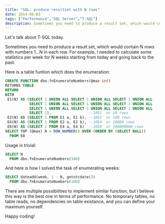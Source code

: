 ```yaml
---
title: "SQL: produce resultset with N rows"
date: 2014-06-03
tags: ["Performance","SQL Server","T-SQL"]
description: Sometimes you need to produce a result set, which would contain N rows with numbers 1...N in each row. For example, I needed to calculate some statistics per week for N weeks starting from today and going back to the past.
---
```


Let's talk about T-SQL today.

Sometimes you need to produce a result set, which would contain N rows with numbers 1...N in each row. For example, I needed to calculate some statistics per week for N weeks starting from today and going back to the past.

Here is a table funtion which does the enumeration:

``` sql
CREATE FUNCTION dbo.fnEnumerateNumbers(@max int)
RETURNS TABLE
RETURN
WITH
 E1(N) AS (SELECT 1 UNION ALL SELECT 1 UNION ALL SELECT 1 UNION ALL
           SELECT 1 UNION ALL SELECT 1 UNION ALL SELECT 1 UNION ALL
           SELECT 1 UNION ALL SELECT 1 UNION ALL SELECT 1 UNION ALL
           SELECT 1),                 --10E1  or 10 rows
 E2(N) AS (SELECT 1 FROM E1 a, E1 b), --10E2  or 100 rows
 E4(N) AS (SELECT 1 FROM E2 a, E2 b), --10E4  or 10000 rows
 E8(N) AS (SELECT 1 FROM E4 a, E4 b)  --10E8  or 100000000 rows
SELECT TOP (@max) N = ROW_NUMBER() OVER (ORDER BY (SELECT NULL))
  FROM E8
```

Usage is trivial:

``` sql
SELECT N
  FROM dbo.fnEnumerateNumbers(100)
```

And here is how I solved the task of enumerating weeks:

``` sql
SELECT dateadd(week, 1 - N, getutcdate())
  FROM dbo.fnEnumerateNumbers(100)
```

There are multiple possibilities to implement similar function, but I believe this way is the best one in terms of performance. No temporary tables, no table reads, no dependencies on table existance, and you can define your maximum yourself.

Happy coding!